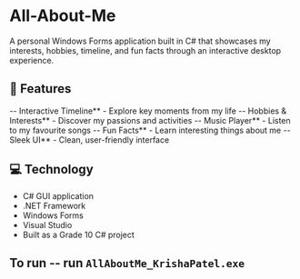 # All-About-Me

A personal Windows Forms application built in C# that showcases my interests, hobbies, timeline, and fun facts through an interactive desktop experience.

## 🚀 Features
-- Interactive Timeline** - Explore key moments from my life
-- Hobbies & Interests** - Discover my passions and activities
-- Music Player** - Listen to my favourite songs
-- Fun Facts** - Learn interesting things about me
-- Sleek UI** - Clean, user-friendly interface

## 💻 Technology
- C# GUI application
- .NET Framework
- Windows Forms
- Visual Studio
- Built as a Grade 10 C# project

## To run -- run `AllAboutMe_KrishaPatel.exe`
